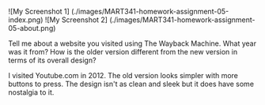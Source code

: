 ![My Screenshot 1] (./images/MART341-homework-assignment-05-index.png)
![My Screenshot 2] (./images/MART341-homework-assignment-05-about.png)

Tell me about a website you visited using The Wayback Machine.
What year was it from? How is the older version different from the new version in terms of its overall design?

I visited Youtube.com in 2012. The old version looks simpler with more buttons
to press. The design isn't as clean and sleek but it does have some nostalgia to it.
